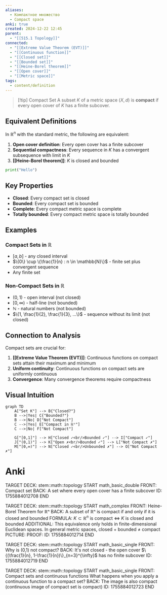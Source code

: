 ```yaml
---
aliases:
  - Компактное множество
  - Compact space
anki: true
created: 2024-12-22 12:45
parent:
  - "[[515.1 Topology]]"
connected:
  - "[[Extreme Value Theorem (EVT)]]"
  - "[[Continuous function]]"
  - "[[Closed set]]"
  - "[[Bounded set]]"
  - "[[Heine-Borel theorem]]"
  - "[[Open cover]]"
  - "[[Metric space]]"
tags:
  - content/definition
---
```


> [!tip] Compact Set
> A subset $K$ of a metric space $(X,d)$ is **compact** if every open cover of $K$ has a finite subcover.

## Equivalent Definitions

In $\mathbb{R}^n$ with the standard metric, the following are equivalent:

1. **Open cover definition**: Every open cover has a finite subcover
2. **Sequential compactness**: Every sequence in $K$ has a convergent subsequence with limit in $K$
3. **[[Heine-Borel theorem]]**: $K$ is closed and bounded

```python
print("Hello")
```

## Key Properties

- **Closed**: Every compact set is closed
- **Bounded**: Every compact set is bounded  
- **Complete**: Every compact metric space is complete
- **Totally bounded**: Every compact metric space is totally bounded

## Examples

### Compact Sets in $\mathbb{R}$
- $[a,b]$ - any closed interval
- $\{0\} \cup \{\frac{1}{n} : n \in \mathbb{N}\}$ - finite set plus convergent sequence
- Any finite set

### Non-Compact Sets in $\mathbb{R}$
- $(0,1)$ - open interval (not closed)
- $[0,\infty)$ - half-line (not bounded)
- $\mathbb{N}$ - natural numbers (not bounded)
- $\{1, \frac{1}{2}, \frac{1}{3}, ...\}$ - sequence without its limit (not closed)

## Connection to Analysis

Compact sets are crucial for:

1. **[[Extreme Value Theorem (EVT)]]**: Continuous functions on compact sets attain their maximum and minimum
2. **Uniform continuity**: Continuous functions on compact sets are uniformly continuous
3. **Convergence**: Many convergence theorems require compactness

## Visual Intuition

```mermaid
graph TD
    A["Set K"] --> B{"Closed?"}
    B -->|Yes| C{"Bounded?"}
    B -->|No| D["Not Compact"]
    C -->|Yes| E["Compact in ℝⁿ"]
    C -->|No| F["Not Compact"]
    
    G["[0,1]"] --> H["Closed ✓<br/>Bounded ✓"] --> I["Compact ✓"]
    J["(0,1)"] --> K["Open ✗<br/>Bounded ✓"] --> L["Not Compact ✗"]
    M["[0,∞)"] --> N["Closed ✓<br/>Unbounded ✗"] --> O["Not Compact ✗"]
```

# Anki

TARGET DECK: stem::math::topology
START
math_basic_double
FRONT: Compact set
BACK: A set where every open cover has a finite subcover
ID: 1755884012708
END

TARGET DECK: stem::math::topology
START
math_complex
FRONT: Heine-Borel Theorem for ℝⁿ
BACK: A subset of ℝⁿ is compact if and only if it is closed and bounded
FORMULA: $K \subset \mathbb{R}^n$ is compact $\Leftrightarrow$ $K$ is closed and bounded
ADDITIONAL: This equivalence only holds in finite-dimensional Euclidean spaces. In general metric spaces, closed + bounded ≠ compact
PICTURE:
PROOF:
ID: 1755884012714
END

TARGET DECK: stem::math::topology
START
math_basic_single
FRONT: Why is (0,1) not compact?
BACK: It's not closed - the open cover $\{(\frac{1}{n}, 1-\frac{1}{n})\}_{n=3}^{\infty}$ has no finite subcover
ID: 1755884012719
END

TARGET DECK: stem::math::topology
START
math_basic_single
FRONT: Compact sets and continuous functions
What happens when you apply a continuous function to a compact set?
BACK: The image is also compact (continuous image of compact set is compact)
ID: 1755884012723
END
